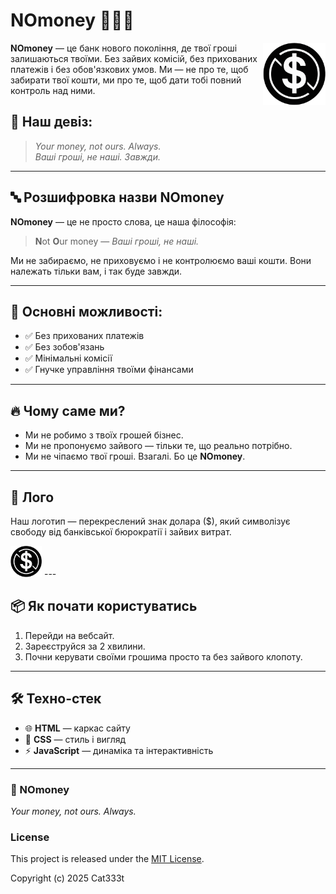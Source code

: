 # NOmoney 🏦❌💸

<img src="./images/logo.png" alt="NOmoney logo" width="100" height="100" align="right" />

**NOmoney** — це банк нового покоління, де твої гроші залишаються твоїми. Без зайвих комісій, без прихованих платежів і без обов'язкових умов. Ми — не про те, щоб забирати твої кошти, ми про те, щоб дати тобі повний контроль над ними.

## 📜 Наш девіз:
> *Your money, not ours. Always.*  
> *Ваші гроші, не наші. Завжди.*

---

## 🔤 Розшифровка назви **NOmoney**

**NOmoney** — це не просто слова, це наша філософія:

> **N**ot **O**ur money — *Ваші гроші, не наші.*

Ми не забираємо, не приховуємо і не контролюємо ваші кошти. Вони належать тільки вам, і так буде завжди.

---

## 🚀 Основні можливості:
- ✅ Без прихованих платежів
- ✅ Без зобов'язань
- ✅ Мінімальні комісії
- ✅ Гнучке управління твоїми фінансами

---

## 🔥 Чому саме ми?
- Ми не робимо з твоїх грошей бізнес.
- Ми не пропонуємо зайвого — тільки те, що реально потрібно.
- Ми не чіпаємо твої гроші. Взагалі. Бо це **NOmoney**.

---

## 🖤 Лого
<p align="left">Наш логотип — перекреслений знак долара ($), який символізує свободу від банківської бюрократії і зайвих витрат.</p>

<img src="./images/logo.png" alt="NOmoney logo" width="50" height="50" />
---

## 📦 Як почати користуватись
1. Перейди на вебсайт.
2. Зареєструйся за 2 хвилини.
3. Почни керувати своїми грошима просто та без зайвого клопоту.

---

## 🛠️ Техно-стек
- 🌐 **HTML** — каркас сайту
- 🎨 **CSS** — стиль і вигляд
- ⚡ **JavaScript** — динаміка та інтерактивність

---

### 🏦 NOmoney  
*Your money, not ours. Always.*

### License
This project is released under the [MIT License](./LICENSE.md).

Copyright (c) 2025 Cat333t